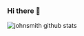 ### Hi there 👋

<!--
**XINCGer/XINCGer** is a ✨ _special_ ✨ repository because its `README.md` (this file) appears on your GitHub profile.

Here are some ideas to get you started:

- 🔭 I’m currently working on ...
- 🌱 I’m currently learning ...
- 👯 I’m looking to collaborate on ...
- 🤔 I’m looking for help with ...
- 💬 Ask me about ...
- 📫 How to reach me: ...
- 😄 Pronouns: ...
- ⚡ Fun fact: ...
-->
![johnsmith github stats](https://github-readme-stats.vercel.app/api?username=XINCGer&show_icons=true&bg_color=30,48C9B0,904e95&title_color=fff&text_color=fff)
